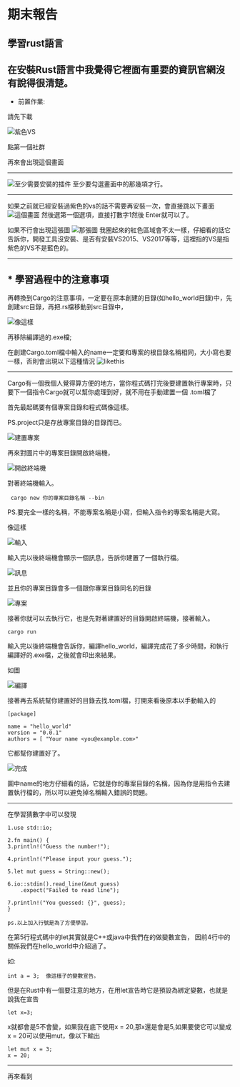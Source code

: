 # 期末報告
## 學習rust語言
在安裝Rust語言中我覺得它裡面有重要的資訊官網沒有說得很清楚。
---
* 前置作業:

請先下載

![紫色VS](VS.PNG "VS")

點第一個社群

再來會出現這個畫面

---
![至少需要安裝的插件](一定要下載.PNG "最少要安裝")
至少要勾選畫面中的那幾項才行。

---
如果之前就已經安裝過紫色的vs的話不需要再安裝一次，會直接跳以下畫面
![這個畫面](這張圖.PNG "這張圖")
然後選第一個選項，直接打數字1然後
Enter就可以了。

如果不行會出現這張圖
![那張圖](那張圖.PNG "就是那張圖")
我圈起來的紅色區域會不太一樣，仔細看的話它告訴你，開發工具沒安裝、是否有安裝VS2015、VS2017等等，這裡指的VS是指紫色的VS不是藍色的。

---

## * 學習過程中的注意事項
再轉換到Cargo的注意事項，一定要在原本創建的目錄(如hello_world目錄)中，先創建src目錄，再把.rs檔移動到src目錄中，

![像這樣](像這樣.PNG "像這樣")

再移除編譯過的.exe檔;

在創建Cargo.toml檔中輸入的name一定要和專案的根目錄名稱相同，大小寫也要一樣，否則會出現以下這種情況
![likethis](likethis.PNG "likethis")

---
Cargo有一個我個人覺得算方便的地方，當你程式碼打完後要建置執行專案時，只要下一個指令Cargo就可以幫你處理到好，就不用在手動建置一個
.toml檔了

首先最起碼要有個專案目錄和程式碼像這樣。

PS.project只是存放專案目錄的目錄而已。

![建置專案](buildingproject.PNG "專案建置")

再來對圖片中的專案目錄開啟終端機，

![開啟終端機](buildingproject1.PNG "開啟終端機")

對著終端機輸入。

     cargo new 你的專案目錄名稱 --bin
PS.要完全一樣的名稱，不能專案名稱是小寫，但輸入指令的專案名稱是大寫。

像這樣

![輸入](buildingproject2.PNG "輸入")

輸入完以後終端機會顯示一個訊息，告訴你建置了一個執行檔。

![訊息](buildingproject3.PNG "訊息")

並且你的專案目錄會多一個跟你專案目錄同名的目錄

![專案](dir.PNG "專案")

接著你就可以去執行它，也是先對著建置好的目錄開啟終端機，接著輸入。
           
    cargo run
輸入完以後終端機會告訴你，編譯hello_world，編譯完成花了多少時間，和執行編譯好的.exe檔，之後就會印出來結果。

如圖

![編譯](dir2.PNG "編譯")

接著再去系統幫你建置好的目錄去找.toml檔，打開來看後原本以手動輸入的

    [package]

    name = "hello_world"
    version = "0.0.1"
    authors = [ "Your name <you@example.com>"
它都幫你建置好了。

![完成](dir3.PNG "完成")

圖中name的地方仔細看的話，它就是你的專案目錄的名稱，因為你是用指令去建置執行檔的，所以可以避免掉名稱輸入錯誤的問題。

---

在學習猜數字中可以發現

    1.use std::io;

    2.fn main() {
    3.println!("Guess the number!");

    4.println!("Please input your guess.");

    5.let mut guess = String::new();

    6.io::stdin().read_line(&mut guess)
        .expect("Failed to read line");

    7.println!("You guessed: {}", guess);
    }
    
    ps.以上加入行號是為了方便學習。
在第5行程式碼中的let其實就是C++或java中我們在的做變數宣告，
因前4行中的關係我們在hello_world中介紹過了。

如:

    int a = 3;  像這樣子的變數宣告。
但是在Rust中有一個要注意的地方，在用let宣告時它是預設為綁定變數，也就是說我在宣告

    let x=3;
x就都會是5不會變，如果我在底下使用x =  20,那x還是會是5,如果要使它可以變成x = 20可以使用mut，像以下輸出

    let mut x = 3;
    x = 20;
---
再來看到
